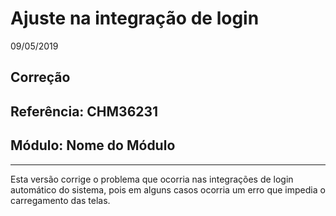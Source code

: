 # Ajuste na integração de login
09/05/2019
## Correção
## Referência: CHM36231
## Módulo: Nome do Módulo
***

Esta versão corrige o problema que ocorria nas integrações de login automático do sistema, pois em alguns casos ocorria um erro que impedia o carregamento das telas.